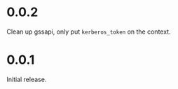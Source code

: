 0.0.2
=====
Clean up gssapi, only put `kerberos_token` on the context.

0.0.1
=====

Initial release.
